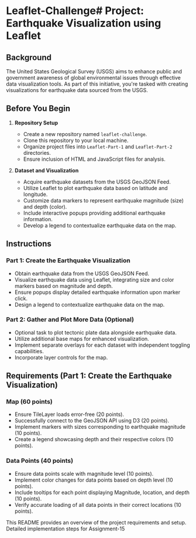 # Leaflet-Challenge# Project: Earthquake Visualization using Leaflet

## Background
The United States Geological Survey (USGS) aims to enhance public and government awareness of global environmental issues through effective data visualization tools. As part of this initiative, you're tasked with creating visualizations for earthquake data sourced from the USGS.

## Before You Begin
1. **Repository Setup**
   - Create a new repository named `leaflet-challenge`.
   - Clone this repository to your local machine.
   - Organize project files into `Leaflet-Part-1` and `Leaflet-Part-2` directories.
   - Ensure inclusion of HTML and JavaScript files for analysis.

2. **Dataset and Visualization**
   - Acquire earthquake datasets from the USGS GeoJSON Feed.
   - Utilize Leaflet to plot earthquake data based on latitude and longitude.
   - Customize data markers to represent earthquake magnitude (size) and depth (color).
   - Include interactive popups providing additional earthquake information.
   - Develop a legend to contextualize earthquake data on the map.

## Instructions
### Part 1: Create the Earthquake Visualization
- Obtain earthquake data from the USGS GeoJSON Feed.
- Visualize earthquake data using Leaflet, integrating size and color markers based on magnitude and depth.
- Ensure popups display detailed earthquake information upon marker click.
- Design a legend to contextualize earthquake data on the map.

### Part 2: Gather and Plot More Data (Optional)
- Optional task to plot tectonic plate data alongside earthquake data.
- Utilize additional base maps for enhanced visualization.
- Implement separate overlays for each dataset with independent toggling capabilities.
- Incorporate layer controls for the map.

## Requirements (Part 1: Create the Earthquake Visualization)
### Map (60 points)
- Ensure TileLayer loads error-free (20 points).
- Successfully connect to the GeoJSON API using D3 (20 points).
- Implement markers with sizes corresponding to earthquake magnitude (10 points).
- Create a legend showcasing depth and their respective colors (10 points).

### Data Points (40 points)
- Ensure data points scale with magnitude level (10 points).
- Implement color changes for data points based on depth level (10 points).
- Include tooltips for each point displaying Magnitude, location, and depth (10 points).
- Verify accurate loading of all data points in their correct locations (10 points).

This README provides an overview of the project requirements and setup. Detailed implementation steps for Assignment-15
